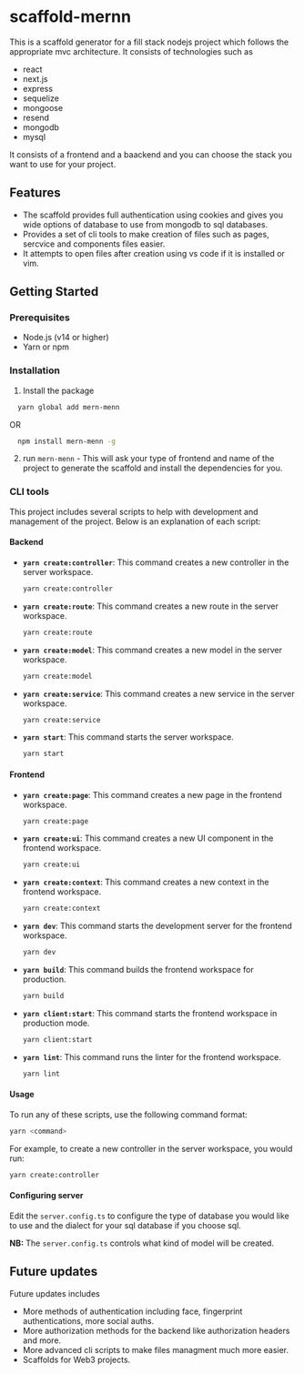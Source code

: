 # scaffold-mernn
This is a scaffold generator for a fill stack nodejs project which follows the appropriate mvc architecture. It consists of technologies such as 
- react
- next.js
- express
- sequelize
- mongoose
- resend
- mongodb
- mysql

It consists of a frontend and a baackend and you can choose the stack you want to use for your project.

## Features

- The scaffold provides full authentication using cookies and gives you wide options of database to use from mongodb to sql databases.
- Provides a set of cli tools to make creation of files such as pages, sercvice and components files easier.
- It attempts to open files after creation using vs code if it is installed or vim. 

## Getting Started

### Prerequisites

- Node.js (v14 or higher)
- Yarn or npm

### Installation
1. Install the package
  ```sh
    yarn global add mern-menn
  ```
  OR
  ```sh
    npm install mern-menn -g
  ```
2. run `mern-menn` - This will ask your type of frontend and name of the project to generate the scaffold and install the dependencies for you.

### CLI tools

This project includes several scripts to help with development and management of the project. Below is an explanation of each script:

#### Backend

- **`yarn create:controller`**: This command creates a new controller in the server workspace.
    ```sh
    yarn create:controller
    ```

- **`yarn create:route`**: This command creates a new route in the server workspace.
    ```sh
    yarn create:route
    ```

- **`yarn create:model`**: This command creates a new model in the server workspace.
    ```sh
    yarn create:model
    ```

- **`yarn create:service`**: This command creates a new service in the server workspace.
    ```sh
    yarn create:service
    ```

- **`yarn start`**: This command starts the server workspace.
    ```sh
    yarn start
    ```

#### Frontend

- **`yarn create:page`**: This command creates a new page in the frontend workspace.
    ```sh
    yarn create:page
    ```

- **`yarn create:ui`**: This command creates a new UI component in the frontend workspace.
    ```sh
    yarn create:ui
    ```

- **`yarn create:context`**: This command creates a new context in the frontend workspace.
    ```sh
    yarn create:context
    ```

- **`yarn dev`**: This command starts the development server for the frontend workspace.
    ```sh
    yarn dev
    ```

- **`yarn build`**: This command builds the frontend workspace for production.
    ```sh
    yarn build
    ```

- **`yarn client:start`**: This command starts the frontend workspace in production mode.
    ```sh
    yarn client:start
    ```

- **`yarn lint`**: This command runs the linter for the frontend workspace.
    ```sh
    yarn lint
    ```

#### Usage

To run any of these scripts, use the following command format:
```sh
yarn <command>
```
For example, to create a new controller in the server workspace, you would run:

```sh
yarn create:controller
```

#### Configuring server
Edit the `server.config.ts` to configure the type of database you would like to use and the dialect for your sql database if you choose sql.

**NB:** The `server.config.ts` controls what kind of model will be created.

## Future updates
Future updates includes
- More methods of authentication including face, fingerprint authentications, more social auths.
- More authorization methods for the backend like authorization headers and more.
- More advanced cli scripts to make files managment much more easier.
- Scaffolds for Web3 projects.
